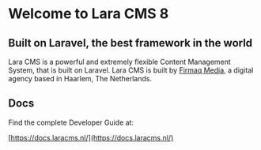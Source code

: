 
# Welcome to Lara CMS 8

## Built on Laravel, the best framework in the world

Lara CMS is a powerful and extremely flexible Content Management System, that is built on Laravel. Lara CMS is built by [Firmaq Media](https://www.firmaq.nl/nl), a digital agency based in Haarlem, The Netherlands.

## Docs

Find the complete Developer Guide at:

[https://docs.laracms.nl/](https://docs.laracms.nl/)
    
